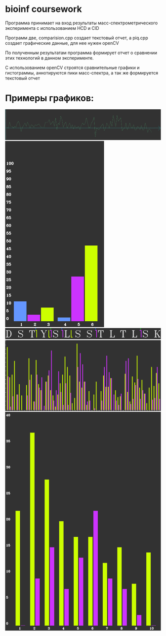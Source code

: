 # bioinf coursework
Программа принимает на вход результаты масс-спектрометрического эксперимента с использованием HCD и CID

Программ две, comparision.cpp создает текстовый отчет, а piq.cpp создает графические данные, для нее нужен openCV

По полученным результатам программа формирует отчет о сравнении этих технологий в данном эксперименте.

С использованием openCV строятся сравнительные графики и гистограммы, аннотируются пики масс-спектра, а так же формируется текстовый отчет

# Примеры графиков:
![alt text](https://github.com/Hotckiss/bio/blob/master/results/part_one/orders.png)
![alt text](https://github.com/Hotckiss/bio/blob/master/results/part_two_annotations/%D0%94%D0%BE%D0%BB%D1%8F%20%D0%BE%D0%B1%D0%BD%D0%B0%D1%80%D1%83%D0%B6%D0%B5%D0%BD%D0%BD%D1%8B%D1%85%20%D0%BF%D0%B8%D0%BA%D0%BE%D0%B2/hex_total.png)
![alt text](https://github.com/Hotckiss/bio/blob/master/results/part_two_annotations/%D0%9E%D0%B1%D0%BD%D0%B0%D1%80%D1%83%D0%B6%D0%B5%D0%BD%D0%BD%D1%8B%D0%B5%20%D0%BF%D0%B8%D0%BA%D0%B8(%D1%80%D0%B0%D0%B7%D1%80%D0%B5%D0%B7%D1%8B)/pictures/1463_1464.png)
![alt text](https://github.com/Hotckiss/bio/blob/master/results/part_two_annotations/%D0%94%D0%BE%D0%BB%D0%B8%20%D1%80%D0%B0%D0%B7%D1%80%D0%B5%D0%B7%D0%BE%D0%B2%20%D0%BF%D0%BE%20%D0%BA%D0%B0%D0%B6%D0%B4%D0%BE%D0%BC%D1%83%20%D0%BF%D0%B5%D0%BF%D1%82%D0%B8%D0%B4%D1%83/percentage_for_each_div_total.png)
![alt text](https://github.com/Hotckiss/bio/blob/master/results/part_two_annotations/%D0%93%D0%B8%D1%81%D1%82%D0%BE%D0%B3%D1%80%D0%B0%D0%BC%D0%BC%D1%8B%20%D1%80%D0%B0%D0%B7%D1%80%D0%B5%D0%B7%D0%BE%D0%B2%20%D0%B4%D0%BB%D1%8F%20%D0%B1%D0%BB%D0%B8%D0%B7%D0%BA%D0%B8%D1%85%20%D0%B4%D0%BB%D0%B8%D0%BD/pictures/close_gist_18_21.png)
